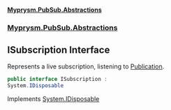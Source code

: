 #### [Myprysm.PubSub.Abstractions](index.md 'index')
### [Myprysm.PubSub.Abstractions](index.md#Myprysm.PubSub.Abstractions 'Myprysm.PubSub.Abstractions')

## ISubscription Interface

Represents a live subscription, listening to [Publication](Myprysm.PubSub.Abstractions.Publication.md 'Myprysm.PubSub.Abstractions.Publication').

```csharp
public interface ISubscription :
System.IDisposable
```

Implements [System.IDisposable](https://docs.microsoft.com/en-us/dotnet/api/System.IDisposable 'System.IDisposable')